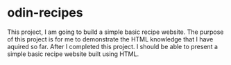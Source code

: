 # odin-recipes
This project, I am going to build a simple basic recipe website.
The purpose of this project is for me to demonstrate the HTML knowledge that I have aquired so far.
After I completed this project. I should be able to present a simple basic recipe website built using HTML.
